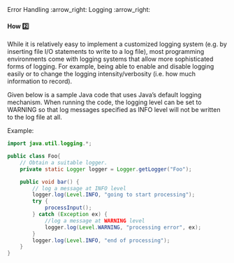 <link rel="stylesheet" href="{{baseUrl}}/css/textbook.css">

<div class="website-content">

<div id="path">Error Handling :arrow_right: Logging :arrow_right:</div>

<div id="title">

#### How :two:

</div>

<div id="body">

While it is relatively easy to implement a customized logging system (e.g. by inserting file I/O statements to write to a log file), most programming environments come with logging systems that allow more sophisticated forms of logging. For example, being able to enable and disable logging easily or to change the logging intensity/verbosity (i.e. how much information to record).

Given below is a sample Java code that uses Java’s default logging mechanism. When running the code, the logging level can be set to WARNING so that log messages specified as INFO level will not be written to the log file at all.

<tip-box>

Example:

```java
import java.util.logging.*;

public class Foo{
    // Obtain a suitable logger.
    private static Logger logger = Logger.getLogger("Foo");

    public void bar() {
        // log a message at INFO level
        logger.log(Level.INFO, "going to start processing");
        try {
            processInput();
        } catch (Exception ex) {
            //log a message at WARNING level
            logger.log(Level.WARNING, "processing error", ex);
        }
        logger.log(Level.INFO, "end of processing");
    }
}
```


</tip-box>


</div>

</div>
